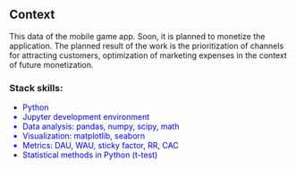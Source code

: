 ## Context

This data of the mobile game app. Soon, it is planned to monetize the application. The planned result of the work is the prioritization of channels for attracting customers, optimization of marketing expenses in the context of future monetization.

### Stack skills:
- <font color="blue"> Python
- Jupyter development environment
- Data analysis: pandas, numpy, scipy, math
- Visualization: matplotlib, seaborn
- Metrics: DAU, WAU, sticky factor, RR, CAC
- Statistical methods in Python (t-test) </font>
